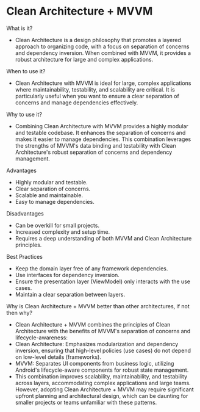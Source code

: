 # Clean Architecture + MVVM

What is it?
- Clean Architecture is a design philosophy that promotes a layered approach to organizing code, with a focus on separation of concerns and dependency inversion. When combined with MVVM, it provides a robust architecture for large and complex applications.

When to use it?
- Clean Architecture with MVVM is ideal for large, complex applications where maintainability, testability, and scalability are critical. It is particularly useful when you want to ensure a clear separation of concerns and manage dependencies effectively.

Why to use it?
- Combining Clean Architecture with MVVM provides a highly modular and testable codebase. It enhances the separation of concerns and makes it easier to manage dependencies. This combination leverages the strengths of MVVM's data binding and testability with Clean Architecture's robust separation of concerns and dependency management.

Advantages
- Highly modular and testable.
- Clear separation of concerns.
- Scalable and maintainable.
- Easy to manage dependencies.

Disadvantages
- Can be overkill for small projects.
- Increased complexity and setup time.
- Requires a deep understanding of both MVVM and Clean Architecture principles.

Best Practices
- Keep the domain layer free of any framework dependencies.
- Use interfaces for dependency inversion.
- Ensure the presentation layer (ViewModel) only interacts with the use cases.
- Maintain a clear separation between layers.

Why is Clean Architecture + MVVM better than other architectures, if not then why?
- Clean Architecture + MVVM combines the principles of Clean Architecture with the benefits of MVVM's separation of concerns and lifecycle-awareness:
- Clean Architecture: Emphasizes modularization and dependency inversion, ensuring that high-level policies (use cases) do not depend on low-level details (frameworks).
- MVVM: Separates UI components from business logic, utilizing Android's lifecycle-aware components for robust state management.
- This combination improves scalability, maintainability, and testability across layers, accommodating complex applications and large teams. However, adopting Clean Architecture + MVVM may require significant upfront planning and architectural design, which can be daunting for smaller projects or teams unfamiliar with these patterns.
